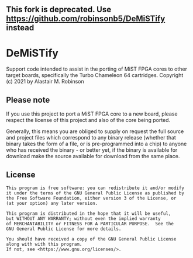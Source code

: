 ## This fork is deprecated. Use https://github.com/robinsonb5/DeMiSTify instead

# DeMiSTify
Support code intended to assist in the porting of MiST FPGA cores
to other target boards, specifically the Turbo Chameleon 64 cartridges.
Copyright (c) 2021 by Alastair M. Robinson

## Please note
If you use this project to port a MiST FPGA core to a new board, please
respect the license of this project and also of the core being ported.

Generally, this means you are obliged to supply on request the full
source and project files which correspond to any binary release (whether
that binary takes the form of a file, or is pre-programmed into a chip)
to anyone who has received the binary - or better yet, if the binary is
available for download make the source available for download from the
same place.

## License

    This program is free software: you can redistribute it and/or modify
    it under the terms of the GNU General Public License as published by
    the Free Software Foundation, either version 3 of the License, or
    (at your option) any later version.

	This program is distributed in the hope that it will be useful,
	but WITHOUT ANY WARRANTY; without even the implied warranty
	of MERCHANTABILITY or FITNESS FOR A PARTICULAR PURPOSE.  See the
	GNU General Public License for more details.

	You should have received a copy of the GNU General Public License
	along with with this program.
	If not, see <https://www.gnu.org/licenses/>.



